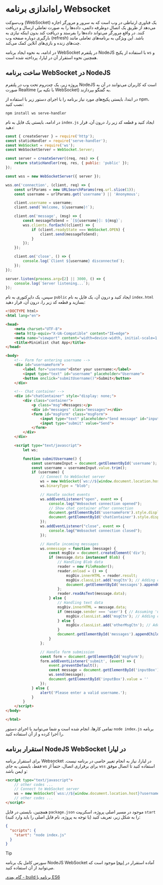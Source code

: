 # راه‌اندازی برنامه Websocket
وب‌سوکت (WebSocket) یک فناوری ارتباطی در وب است که به سرور و مرورگر اجازه می‌دهد از طریق یک اتصال دوطرفه دائمی، داده‌ها را به صورت تعاملی ارسال و دریافت کنند. در واقع مرورگر می‌تواند داده‌ها را بفرستد و دریافت کند بدون اینکه نیازی به بارگیری دوباره صفحه وب (refresh) باشد. این ویژگی به برنامه‌های تعاملی مانند چت‌های زنده و بازی‌های آنلاین کمک می‌کند.

در ادامه، به نحوه ایجاد برنامه WebSocket در پلتفرم NodeJS با استفاده از پکیج `ws` و همچنین نحوه استقرار آن در لیارا، پرداخته شده است.

## ساخت برنامه WebSocket در NodeJS
پروژه‌ زیر، یک چت‌روم تحت وب در پلتفرم NodeJS است که کاربران می‌توانند در آن به صورت Realtime (با تکیه بر WebSocket) به گفتگو بپردازند.

در ابتدا، بایستی پکیج‌های مورد نیاز برنامه را با اجرای دستور زیر با استفاده از npm، نصب کنید:

```
npm install ws serve-handler
```

در ادامه، بایستی یک فایل به نام `index.js` ایجاد کنید و قطعه کد زیر را، درون آن، قرار دهید:

```js
const { createServer } = require('http');
const staticHandler = require('serve-handler');
const WebSocket = require('ws');
const WebSocketServer = WebSocket.Server;

const server = createServer((req, res) => {
    return staticHandler(req, res, { public: 'public' });
});

const wss = new WebSocketServer({ server });

wss.on('connection', (client, req) => {
    const urlParams = new URLSearchParams(req.url.slice(1)); 
    const username = urlParams.get('username') || 'Anonymous';

    client.username = username;
    client.send(`Welcome, ${username}!`);

    client.on('message', (msg) => {
        const messageToSend = `[${username}]: ${msg}`;
        wss.clients.forEach((client) => {
            if (client.readyState === WebSocket.OPEN) {
                client.send(messageToSend);
            }
        });
    });

    client.on('close', () => {
        console.log(`Client ${username} disconnected`);
    });
});

server.listen(process.argv[2] || 3000, () => {
    console.log(`Server listening...`);
});
```

سپس، یک دایرکتوری به نام `public` ایجاد کنید و درون آن، یک فایل به نام `index.html` بسازید و قطعه کد زیر را، درون آن، قرار دهید:

```html
<!DOCTYPE html>
<html lang="en">

<head>
    <meta charset="UTF-8">
    <meta http-equiv="X-UA-Compatible" content="IE=edge">
    <meta name="viewport" content="width=device-width, initial-scale=1.0">
    <title>Minimlist chat App</title>
</head>

<body>
    <!-- Form for entering username -->
    <div id="usernameForm">
        <label for="username">Enter your username:</label>
        <input type="text" id="username" placeholder="Username">
        <button onclick="submitUsername()">Submit</button>
    </div>

    <!-- Chat container -->
    <div id="chatContainer" style="display: none;">
        <div class="container">
            <p class="msg">Messages:</p>
            <div id="messages" class="messages"></div>
            <form id="msgForm" class="msgForm">
                <input type="text" placeholder="Send message" id="inputBox" />
                <input type="submit" value="Send">
            </form>
        </div>
    </div>

    <script type="text/javascript">
        let ws;

        function submitUsername() {
            const usernameInput = document.getElementById('username');
            const username = usernameInput.value.trim();
            if (username) {
                // Connect to WebSocket server
                ws = new WebSocket(`ws://${window.document.location.host}?username=${encodeURIComponent(username)}`);
                ws.binaryType = "blob";

                // Handle socket events
                ws.addEventListener("open", event => {
                    console.log("Websocket connection opened");
                    // Show chat container after connection
                    document.getElementById('usernameForm').style.display = 'none';
                    document.getElementById('chatContainer').style.display = 'block';
                });
                ws.addEventListener("close", event => {
                    console.log("Websocket connection closed");
                });

                // Handle incoming messages
                ws.onmessage = function (message) {
                    const msgDiv = document.createElement('div');
                    if (message.data instanceof Blob) {
                        // Handling Blob data
                        reader = new FileReader();
                        reader.onload = () => {
                            msgDiv.innerHTML = reader.result;
                            msgDiv.classList.add('msgCtn'); // Adding class for user's messages
                            document.getElementById('messages').appendChild(msgDiv);
                        };
                        reader.readAsText(message.data);
                    } else {
                        // Handling text data
                        msgDiv.innerHTML = message.data;
                        if (message.sender === 'user') { // Assuming 'user' is the sender's identifier
                            msgDiv.classList.add('msgCtn'); // Adding class for user's messages
                        } else {
                            msgDiv.classList.add('otherMsgCtn'); // Adding class for other users' messages
                        }
                        document.getElementById('messages').appendChild(msgDiv);
                    }
                };

                // Handle form submission
                const form = document.getElementById('msgForm');
                form.addEventListener('submit', (event) => {
                    event.preventDefault();
                    const message = document.getElementById('inputBox').value;
                    ws.send(message);
                    document.getElementById('inputBox').value = ''
                });
            } else {
                alert('Please enter a valid username.');
            }
        }
    </script>
</body>

</html>
```

تمامی کارها، انجام شده است و شما می‌توانید با اجرای دستور `node index.js` برنامه را اجرا کرده و از آن استفاده کنید.

## استقرار برنامه NodeJS WebSocket در لیارا

برای استقرار برنامه Websocket در لیارا، نیاز به انجام تغییر خاصی در برنامه نیست. فقط، بایستی به جای `ws` برای برقراری اتصال، حتماً از `wss` استفاده کنید تا اتصال موفق و ایمن باشد:

```html
<script type="text/javascript">
    // other codes ...
    // Connect to WebSocket server
    ws = new WebSocket(`wss://${window.document.location.host}?username=${encodeURIComponent(username)}`);
    // other codes ...
</script>
```

همچنین، بایستی در فایل `package.json` موجود در مسیر اصلی پروژه، اسکریپت `start` را به شکل زیر، تعریف کنید (با توجه به پروژه، نام فایل اصلی را باید وارد کنید):

```json
{
  "scripts": {
    "start": "node index.js"
  }
}
```

> [!TIP]
> سورس کامل یک برنامه NodeJS WebSocket آماده استقرار در [اینجا](https://github.com/liara-cloud/nodejs-getting-started/tree/websocket) موجود است که می‌توانید از آن استفاده کنید.

[گام بعدی - build برنامه با ES6](./build-and-use-es6.md)

